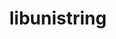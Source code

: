 ---
title: "libunistring"
layout: cache
categories: [package, develop-2024-06-16]
meta: {"versions": ["1.2"], "compilers": ["apple-clang@=15.0.0", "cce@=15.0.1", "gcc@=10.2.1", "gcc@=11.1.0", "gcc@=11.4.0", "gcc@=7.3.1", "gcc@=7.5.0", "gcc@=9.4.0", "intel@=2021.10.0", "oneapi@=2023.2.0", "oneapi@=2024.0.0"], "oss": ["amzn2", "centos7", "rhel8", "ubuntu18.04", "ubuntu20.04", "ubuntu22.04", "ventura"], "platforms": ["darwin", "linux"], "targets": ["aarch64", "neoverse_n1", "neoverse_v1", "neoverse_v2", "ppc64le", "x86_64_v3", "x86_64_v4", "zen4"], "stacks": ["aws-isc", "aws-isc-aarch64", "aws-pcluster-x86_64_v4", "build_systems", "data-vis-sdk", "developer-tools-manylinux2014", "e4s", "e4s-cray-rhel", "e4s-neoverse-v2", "e4s-neoverse_v1", "e4s-oneapi", "e4s-power", "e4s-rocm-external", "ml-darwin-aarch64-mps", "ml-linux-x86_64-cpu", "ml-linux-x86_64-cuda", "radiuss", "root"], "num_specs": 15, "num_specs_by_stack": {"e4s-power": 1, "root": 15, "data-vis-sdk": 1, "e4s-neoverse_v1": 1, "e4s-neoverse-v2": 1, "e4s-oneapi": 1, "ml-linux-x86_64-cuda": 1, "e4s": 1, "e4s-rocm-external": 1, "ml-linux-x86_64-cpu": 1, "e4s-cray-rhel": 1, "aws-isc-aarch64": 2, "developer-tools-manylinux2014": 1, "aws-isc": 1, "ml-darwin-aarch64-mps": 1, "build_systems": 1, "radiuss": 1, "aws-pcluster-x86_64_v4": 2}}
spec_details: [{"hash": "jgy7vjn5k2a7v55azblmxnb2j5lwjj2h", "compiler": "gcc@=9.4.0", "versions": ["1.2"], "os": "ubuntu20.04", "platform": "linux", "target": "ppc64le", "variants": ["build_system=autotools"], "stacks": ["e4s-power", "root"], "size": "-", "tarball": "https://binaries.spack.io/develop-2024-06-16/build_cache/linux-ubuntu20.04-ppc64le/gcc-9.4.0/libunistring-1.2/linux-ubuntu20.04-ppc64le-gcc-9.4.0-libunistring-1.2-jgy7vjn5k2a7v55azblmxnb2j5lwjj2h.spack"}, {"hash": "hfv54cpuv2xguzcqcatgvabufd4fqr6b", "compiler": "gcc@=11.1.0", "versions": ["1.2"], "os": "ubuntu20.04", "platform": "linux", "target": "x86_64_v3", "variants": ["build_system=autotools"], "stacks": ["data-vis-sdk", "root"], "size": "-", "tarball": "https://binaries.spack.io/develop-2024-06-16/build_cache/linux-ubuntu20.04-x86_64_v3/gcc-11.1.0/libunistring-1.2/linux-ubuntu20.04-x86_64_v3-gcc-11.1.0-libunistring-1.2-hfv54cpuv2xguzcqcatgvabufd4fqr6b.spack"}, {"hash": "j2voc5lybnllj2xfgopwhf6fbqqqrjqy", "compiler": "gcc@=11.4.0", "versions": ["1.2"], "os": "ubuntu22.04", "platform": "linux", "target": "neoverse_v1", "variants": ["build_system=autotools"], "stacks": ["e4s-neoverse_v1", "root"], "size": "-", "tarball": "https://binaries.spack.io/develop-2024-06-16/build_cache/linux-ubuntu22.04-neoverse_v1/gcc-11.4.0/libunistring-1.2/linux-ubuntu22.04-neoverse_v1-gcc-11.4.0-libunistring-1.2-j2voc5lybnllj2xfgopwhf6fbqqqrjqy.spack"}, {"hash": "hhi6mpphozmfysyikle6z6ivzlolzktc", "compiler": "gcc@=11.4.0", "versions": ["1.2"], "os": "ubuntu22.04", "platform": "linux", "target": "neoverse_v2", "variants": ["build_system=autotools"], "stacks": ["e4s-neoverse-v2", "root"], "size": "-", "tarball": "https://binaries.spack.io/develop-2024-06-16/build_cache/linux-ubuntu22.04-neoverse_v2/gcc-11.4.0/libunistring-1.2/linux-ubuntu22.04-neoverse_v2-gcc-11.4.0-libunistring-1.2-hhi6mpphozmfysyikle6z6ivzlolzktc.spack"}, {"hash": "trzc2w2gia3im4xfxzokxag2mjgyytrx", "compiler": "oneapi@=2024.0.0", "versions": ["1.2"], "os": "ubuntu22.04", "platform": "linux", "target": "x86_64_v3", "variants": ["build_system=autotools"], "stacks": ["e4s-oneapi", "root"], "size": "-", "tarball": "https://binaries.spack.io/develop-2024-06-16/build_cache/linux-ubuntu22.04-x86_64_v3/oneapi-2024.0.0/libunistring-1.2/linux-ubuntu22.04-x86_64_v3-oneapi-2024.0.0-libunistring-1.2-trzc2w2gia3im4xfxzokxag2mjgyytrx.spack"}, {"hash": "vscf7dvcayweerpwenpp2ryjhbo6xpjz", "compiler": "gcc@=11.4.0", "versions": ["1.2"], "os": "ubuntu22.04", "platform": "linux", "target": "x86_64_v3", "variants": ["build_system=autotools"], "stacks": ["ml-linux-x86_64-cuda", "root", "e4s", "e4s-rocm-external", "ml-linux-x86_64-cpu"], "size": "-", "tarball": "https://binaries.spack.io/develop-2024-06-16/build_cache/linux-ubuntu22.04-x86_64_v3/gcc-11.4.0/libunistring-1.2/linux-ubuntu22.04-x86_64_v3-gcc-11.4.0-libunistring-1.2-vscf7dvcayweerpwenpp2ryjhbo6xpjz.spack"}, {"hash": "76kdhnzpqf2wkgo2wow43f6ym4htlnl5", "compiler": "cce@=15.0.1", "versions": ["1.2"], "os": "rhel8", "platform": "linux", "target": "zen4", "variants": ["build_system=autotools"], "stacks": ["e4s-cray-rhel", "root"], "size": "-", "tarball": "https://binaries.spack.io/develop-2024-06-16/build_cache/linux-rhel8-zen4/cce-15.0.1/libunistring-1.2/linux-rhel8-zen4-cce-15.0.1-libunistring-1.2-76kdhnzpqf2wkgo2wow43f6ym4htlnl5.spack"}, {"hash": "hh7qr4lx6yzw7hg6zbzepfwunqh5tnme", "compiler": "gcc@=7.3.1", "versions": ["1.2"], "os": "amzn2", "platform": "linux", "target": "aarch64", "variants": ["build_system=autotools"], "stacks": ["aws-isc-aarch64", "root"], "size": "-", "tarball": "https://binaries.spack.io/develop-2024-06-16/build_cache/linux-amzn2-aarch64/gcc-7.3.1/libunistring-1.2/linux-amzn2-aarch64-gcc-7.3.1-libunistring-1.2-hh7qr4lx6yzw7hg6zbzepfwunqh5tnme.spack"}, {"hash": "rj4e7htl3oqfyu3o2nhr6k3fcydwzdno", "compiler": "gcc@=10.2.1", "versions": ["1.2"], "os": "centos7", "platform": "linux", "target": "x86_64_v3", "variants": ["build_system=autotools"], "stacks": ["root", "developer-tools-manylinux2014"], "size": "-", "tarball": "https://binaries.spack.io/develop-2024-06-16/build_cache/linux-centos7-x86_64_v3/gcc-10.2.1/libunistring-1.2/linux-centos7-x86_64_v3-gcc-10.2.1-libunistring-1.2-rj4e7htl3oqfyu3o2nhr6k3fcydwzdno.spack"}, {"hash": "bnv74tttt3i3ocrc4cxgltjzahcgdhan", "compiler": "gcc@=7.3.1", "versions": ["1.2"], "os": "amzn2", "platform": "linux", "target": "x86_64_v3", "variants": ["build_system=autotools"], "stacks": ["aws-isc", "root"], "size": "-", "tarball": "https://binaries.spack.io/develop-2024-06-16/build_cache/linux-amzn2-x86_64_v3/gcc-7.3.1/libunistring-1.2/linux-amzn2-x86_64_v3-gcc-7.3.1-libunistring-1.2-bnv74tttt3i3ocrc4cxgltjzahcgdhan.spack"}, {"hash": "537gmvjoterlht7u6hetu4idk7ej6wle", "compiler": "apple-clang@=15.0.0", "versions": ["1.2"], "os": "ventura", "platform": "darwin", "target": "aarch64", "variants": ["build_system=autotools"], "stacks": ["ml-darwin-aarch64-mps", "root"], "size": "-", "tarball": "https://binaries.spack.io/develop-2024-06-16/build_cache/darwin-ventura-aarch64/apple-clang-15.0.0/libunistring-1.2/darwin-ventura-aarch64-apple-clang-15.0.0-libunistring-1.2-537gmvjoterlht7u6hetu4idk7ej6wle.spack"}, {"hash": "uu33humwyqpo5yu6juesjxhjqvv7mp6v", "compiler": "gcc@=7.5.0", "versions": ["1.2"], "os": "ubuntu18.04", "platform": "linux", "target": "x86_64_v3", "variants": ["build_system=autotools"], "stacks": ["build_systems", "radiuss", "root"], "size": "-", "tarball": "https://binaries.spack.io/develop-2024-06-16/build_cache/linux-ubuntu18.04-x86_64_v3/gcc-7.5.0/libunistring-1.2/linux-ubuntu18.04-x86_64_v3-gcc-7.5.0-libunistring-1.2-uu33humwyqpo5yu6juesjxhjqvv7mp6v.spack"}, {"hash": "2xzudoxszmonk5hhu47m556no4y7keyw", "compiler": "gcc@=7.3.1", "versions": ["1.2"], "os": "amzn2", "platform": "linux", "target": "neoverse_n1", "variants": ["build_system=autotools"], "stacks": ["aws-isc-aarch64", "root"], "size": "-", "tarball": "https://binaries.spack.io/develop-2024-06-16/build_cache/linux-amzn2-neoverse_n1/gcc-7.3.1/libunistring-1.2/linux-amzn2-neoverse_n1-gcc-7.3.1-libunistring-1.2-2xzudoxszmonk5hhu47m556no4y7keyw.spack"}, {"hash": "sb5ndrq3tb462g3sn6mli2cz23d27knz", "compiler": "intel@=2021.10.0", "versions": ["1.2"], "os": "amzn2", "platform": "linux", "target": "x86_64_v4", "variants": ["build_system=autotools"], "stacks": ["aws-pcluster-x86_64_v4", "root"], "size": "-", "tarball": "https://binaries.spack.io/develop-2024-06-16/build_cache/linux-amzn2-x86_64_v4/intel-2021.10.0/libunistring-1.2/linux-amzn2-x86_64_v4-intel-2021.10.0-libunistring-1.2-sb5ndrq3tb462g3sn6mli2cz23d27knz.spack"}, {"hash": "pr6pf7fksnkfk6dklfefwqmwo7o6jqvg", "compiler": "oneapi@=2023.2.0", "versions": ["1.2"], "os": "amzn2", "platform": "linux", "target": "x86_64_v3", "variants": ["build_system=autotools"], "stacks": ["aws-pcluster-x86_64_v4", "root"], "size": "-", "tarball": "https://binaries.spack.io/develop-2024-06-16/build_cache/linux-amzn2-x86_64_v3/oneapi-2023.2.0/libunistring-1.2/linux-amzn2-x86_64_v3-oneapi-2023.2.0-libunistring-1.2-pr6pf7fksnkfk6dklfefwqmwo7o6jqvg.spack"}]
---